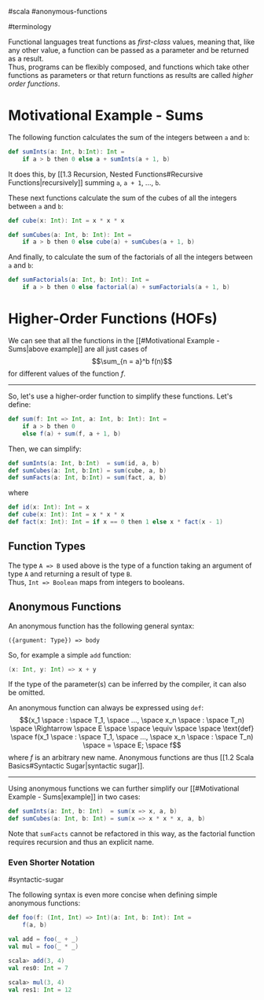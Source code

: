 #scala #anonymous-functions

#terminology 

Functional languages treat functions as *first-class* values, meaning that, like any other value, a function can be passed as a parameter and be returned as a result.  
Thus, programs can be flexibly composed, and functions which take other functions as parameters or that return functions as results are called *higher order functions*.

# Motivational Example - Sums
The following function calculates the sum of the integers between `a` and `b`:
```Scala
def sumInts(a: Int, b:Int): Int =
	if a > b then 0 else a + sumInts(a + 1, b)
```
It does this, by [[1.3 Recursion, Nested Functions#Recursive Functions|recursively]] summing `a`, `a + 1`, ..., `b`.

These next functions calculate the sum of the cubes of all the integers between `a` and `b`:
```Scala
def cube(x: Int): Int = x * x * x

def sumCubes(a: Int, b: Int): Int =
	if a > b then 0 else cube(a) + sumCubes(a + 1, b)
```
And finally, to calculate the sum of the factorials of all the integers between `a` and `b`:
```Scala
def sumFactorials(a: Int, b: Int): Int =
	if a > b then 0 else factorial(a) + sumFactorials(a + 1, b)
```

# Higher-Order Functions (HOFs)
We can see that all the functions in the [[#Motivational Example - Sums|above example]] are all just cases of
$$\sum_{n = a}^b f(n)$$
for different values of the function $f$.
<hr>

So, let's use a higher-order function to simplify these functions. Let's define:
```Scala
def sum(f: Int => Int, a: Int, b: Int): Int =
	if a > b then 0
	else f(a) + sum(f, a + 1, b)
```
Then, we can simplify:
```Scala
def sumInts(a: Int, b:Int)  = sum(id, a, b)
def sumCubes(a: Int, b:Int) = sum(cube, a, b)
def sumFacts(a: Int, b:Int) = sum(fact, a, b)
```
where
```Scala
def id(x: Int): Int = x
def cube(x: Int): Int = x * x * x
def fact(x: Int): Int = if x == 0 then 1 else x * fact(x - 1)
```

## Function Types
The type `A => B` used above is the type of a function taking an argument of type `A` and returning a result of type `B`.  
Thus, `Int => Boolean` maps from integers to booleans.

## Anonymous Functions
An anonymous function has the following general syntax:
```
({argument: Type}) => body
```
So, for example a simple `add` function:
```Scala
(x: Int, y: Int) => x + y
```
If the type of the parameter(s) can be inferred by the compiler, it can also be omitted.

An anonymous function can always be expressed using `def`:
$$(x_1 \space : \space T_1, \space ..., \space x_n \space : \space T_n) \space \Rightarrow \space E \space \space \equiv \space \space \text{def} \space f(x_1 \space : \space T_1, \space ..., \space x_n \space : \space T_n) \space = \space E; \space f$$
where $f$ is an arbitrary new name.
Anonymous functions are thus [[1.2 Scala Basics#Syntactic Sugar|syntactic sugar]].
<hr>

Using anonymous functions we can further simplify our [[#Motivational Example - Sums|example]] in two cases:
```Scala
def sumInts(a: Int, b: Int)  = sum(x => x, a, b)
def sumCubes(a: Int, b: Int) = sum(x => x * x * x, a, b)
```
Note that `sumFacts` cannot be refactored in this way, as the factorial function requires recursion and thus an explicit name.

### Even Shorter Notation
#syntactic-sugar 

The following syntax is even more concise when defining simple anonymous functions:

```Scala
def foo(f: (Int, Int) => Int)(a: Int, b: Int): Int =
	f(a, b)

val add = foo(_ + _)
val mul = foo(_ * _)
```

```Scala
scala> add(3, 4)
val res0: Int = 7

scala> mul(3, 4)
val res1: Int = 12
```